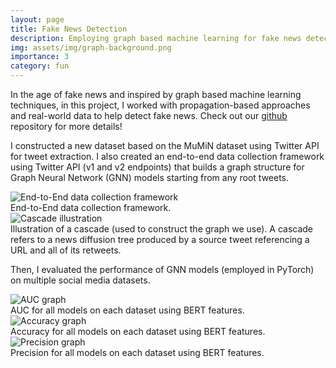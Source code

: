 ```yaml
---
layout: page
title: Fake News Detection 
description: Employing graph based machine learning for fake news detection
img: assets/img/graph-background.png
importance: 3
category: fun 
---
```


In the age of fake news and inspired by graph based machine learning techniques, in this project, I worked with propagation-based approaches and real-world data to help detect fake news. Check out our <a href="https://github.com/avanitanna/fake-news-detection">github</a> repository for more details!

I constructed a new dataset based on the MuMiN dataset using Twitter API for tweet extraction. I also created an end-to-end data collection framework using Twitter API (v1 and v2 endpoints) that builds a graph structure for Graph Neural Network (GNN) models starting from any root tweets. 

<div class="row">
    <div class="col-sm mt-3 mt-md-0">
        <img src="{{ '/assets/img/graph-design.png' | relative_url }}" 
             alt="End-to-End data collection framework" 
             class="img-fluid rounded z-depth-1">
    </div>
</div>
<div class="caption">
    End-to-End data collection framework.
</div>

<div class="row">
    <div class="col-sm mt-3 mt-md-0">
        <img src="{{ '/assets/img/cascade.png' | relative_url }}" 
             alt="Cascade illustration" 
             class="img-fluid rounded z-depth-1">
    </div>
</div>
<div class="caption">
    Illustration of a cascade (used to construct the graph we use). A cascade refers to a news diffusion tree produced by a source tweet referencing a URL and all of its retweets. 
</div>

Then, I evaluated the performance of GNN models (employed in PyTorch) on multiple social media datasets. 

<div class="row">
    <div class="col-sm mt-3 mt-md-0">
        <img src="{{ '/assets/img/auc.png' | relative_url }}" 
             alt="AUC graph" 
             class="img-fluid rounded z-depth-1">
    </div>
</div>
<div class="caption">
    AUC for all models on each dataset using BERT features.
</div>

<div class="row">
    <div class="col-sm mt-3 mt-md-0">
        <img src="{{ '/assets/img/accuracy.png' | relative_url }}" 
             alt="Accuracy graph" 
             class="img-fluid rounded z-depth-1">
    </div>
</div>
<div class="caption">
    Accuracy for all models on each dataset using BERT features.
</div>

<div class="row">
    <div class="col-sm mt-3 mt-md-0">
        <img src="{{ '/assets/img/precision.png' | relative_url }}" 
             alt="Precision graph" 
             class="img-fluid rounded z-depth-1">
    </div>
</div>
<div class="caption">
    Precision for all models on each dataset using BERT features.
</div>

<!-- ---
layout: page
title: Fake News Detection 
description: Employing graph based machine learning for fake news detection
img: assets/img/graph-background.png
importance: 3
category: fun 
---

In the age of fake news and inspired by graph based machine learning techniques, in this project, I worked with propagation-based approaches and real-world data to help detect fake news. Check out our <a href="https://github.com/avanitanna/fake-news-detection">github</a> repository for more details!

I constructed a new dataset based on the MuMiN dataset using Twitter API for tweet extraction. I also created an end-to-end data collection framework using Twitter API (v1 and v2 endpoints) that builds a graph structure for Graph Neural Network (GNN) models starting from any root tweets. 

<div class="row">
    <div class="col-sm mt-3 mt-md-0">
        {% include figure.liquid path="assets/img/graph-design.png" title="design" class="img-fluid rounded z-depth-1" %}
    </div>
</div>
<div class="caption">
    End-to-End data collection framework.
</div>

<div class="row">
    <div class="col-sm mt-3 mt-md-0">
        {% include figure.liquid path="assets/img/cascade.png" title="cascade" class="img-fluid rounded z-depth-1" %}
    </div>
</div>
<div class="caption">
    Illustration of a cascade (used to construct the graph we use). A cascade refers to a news diffusion tree produced by a source tweet referencing a URL and all of its retweets. 
</div>

Then, I evaluated the performance of GNN models (employed in PyTorch) on multiple social media datasets. 


<div class="row">
    <div class="col-sm mt-3 mt-md-0">
        {% include figure.liquid path="assets/img/auc.png" title="AUC" class="img-fluid rounded z-depth-1" %}
    </div>
</div>
<div class="caption">
    AUC for all models on each dataset using BERT features.
</div>
<div class="row">
    <div class="col-sm mt-3 mt-md-0">
        {% include figure.liquid path="assets/img/accuracy.png" title="Accuracy" class="img-fluid rounded z-depth-1" %}
    </div>
</div>
<div class="caption">
    Accuracy for all models on each dataset using BERT features.
</div>
<div class="row">
    <div class="col-sm mt-3 mt-md-0">
        {% include figure.liquid path="assets/img/precision.png" title="Precision" class="img-fluid rounded z-depth-1" %}
    </div>
</div>
<div class="caption">
    Precision for all models on each dataset using BERT features.
</div> -->